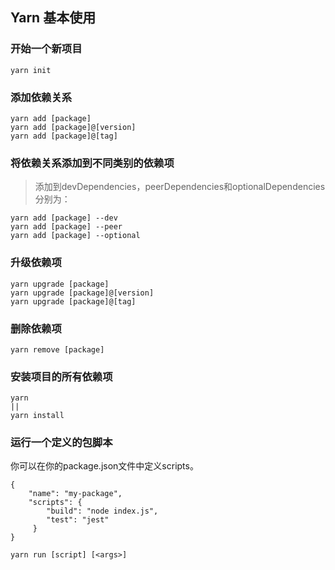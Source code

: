 ## Yarn 基本使用 ##

### 开始一个新项目 ###
    yarn init

### 添加依赖关系 ###

    yarn add [package]
    yarn add [package]@[version]
    yarn add [package]@[tag]

### 将依赖关系添加到不同类别的依赖项 ###

> 添加到devDependencies，peerDependencies和optionalDependencies分别为：

    yarn add [package] --dev
    yarn add [package] --peer 
    yarn add [package] --optional

### 升级依赖项 ###

    yarn upgrade [package]
    yarn upgrade [package]@[version]
    yarn upgrade [package]@[tag]

### 删除依赖项 ###

    yarn remove [package]

### 安装项目的所有依赖项 ###

    yarn
	||
    yarn install

### 运行一个定义的包脚本 ###

你可以在你的package.json文件中定义scripts。

    {
	    "name": "my-package",
	    "scripts": {
		    "build": "node index.js",
		    "test": "jest"
		 }
    }

    yarn run [script] [<args>]
